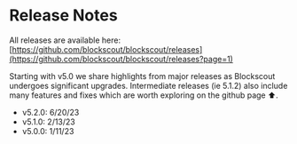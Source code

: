 # Release Notes

All releases are available here: [https://github.com/blockscout/blockscout/releases](https://github.com/blockscout/blockscout/releases?page=1)

Starting with v5.0 we share highlights from major releases as Blockscout undergoes significant upgrades. Intermediate releases (ie 5.1.2) also include many features and fixes which are worth exploring on the github page ⬆️.

* v5.2.0: 6/20/23
* v5.1.0: 2/13/23
* v5.0.0: 1/11/23
